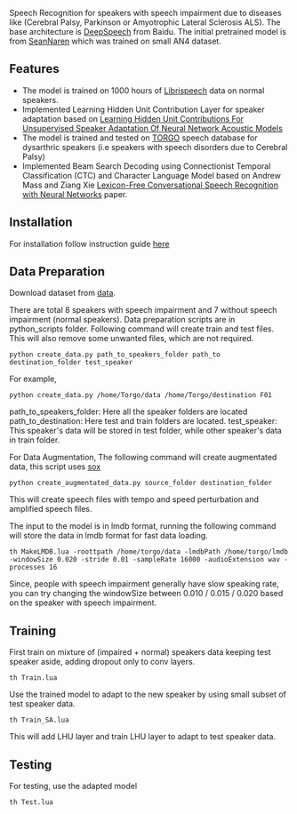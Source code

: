 Speech Recognition for speakers with speech impairment due to diseases like (Cerebral Palsy, Parkinson or Amyotrophic Lateral Sclerosis ALS). The base architecture is [DeepSpeech](http://arxiv.org/pdf/1512.02595v1.pdf) from Baidu. The initial pretrained model is from [SeanNaren](https://github.com/SeanNaren/deepspeech.torch.git) which was trained on small AN4 dataset. 

## Features
* The model is trained on 1000 hours of [Librispeech](http://www.danielpovey.com/files/2015_icassp_librispeech.pdf) data on normal speakers.
* Implemented Learning Hidden Unit Contribution Layer for speaker adaptation based on [Learning Hidden Unit Contributions For Unsupervised Speaker Adaptation Of Neural Network Acoustic Models](http://homepages.inf.ed.ac.uk/srenals/ps-slt14.pdf)
* The model is trained and tested on [TORGO](http://dl.acm.org/citation.cfm?id=2423820) speech database for dysarthric speakers (i.e speakers with speech disorders due to Cerebral Palsy) 
* Implemented Beam Search Decoding using Connectionist Temporal Classification (CTC) and Character Language Model based on Andrew Mass and Ziang Xie [Lexicon-Free Conversational Speech Recognition with Neural Networks](http://ai.stanford.edu/~amaas/papers/ctc_clm_naacl_2015.pdf) paper.

## Installation

For installation follow instruction guide [here](https://github.com/SeanNaren/deepspeech.torch.git)

## Data Preparation

Download dataset from [data](http://www.cs.toronto.edu/~complingweb/data/TORGO/torgo.html).

There are total 8 speakers with speech impairment and 7 without speech impairment (normal speakers). Data preparation scripts are in python_scripts folder. Following command will create train and test files. This will also remove some unwanted files, which are not required.

```
python create_data.py path_to_speakers_folder path_to destination_folder test_speaker
```
For example,
```
python create_data.py /home/Torgo/data /home/Torgo/destination F01
```
path_to_speakers_folder: Here all the speaker folders are located
path_to_destination: Here test and train folders are located.
test_speaker: This speaker's data will be stored in test folder, while other speaker's data in train folder.

For Data Augmentation,
The following command will create augmentated data, this script uses [sox](http://sox.sourceforge.net/) 

```
python create_augmentated_data.py source_folder destination_folder 
```
This will create speech files with tempo and speed perturbation and amplified speech files.

The input to the model is in lmdb format, running the following command will store the data in lmdb format for fast data loading.

```
th MakeLMDB.lua -roottpath /home/torgo/data -lmdbPath /home/torgo/lmdb -windowSize 0.020 -stride 0.01 -sampleRate 16000 -audioExtension wav -processes 16 
```

Since, people with speech impairment generally have slow speaking rate, you can try changing the windowSize between 0.010 / 0.015 / 0.020 based on the speaker with speech impairment. 

## Training

First train on mixture of (impaired + normal) speakers data keeping test speaker aside, adding dropout only to conv layers.
```
th Train.lua
```
Use the trained model to adapt to the new speaker by using small subset of test speaker data.

```
th Train_SA.lua 
```
This will add LHU layer and train LHU layer to adapt to test speaker data.

## Testing

For testing, use the adapted model

```
th Test.lua
```



